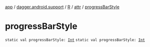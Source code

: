 [app](../../../index.md) / [dagger.android.support](../../index.md) / [R](../index.md) / [attr](index.md) / [progressBarStyle](./progress-bar-style.md)

# progressBarStyle

`static val progressBarStyle: `[`Int`](https://kotlinlang.org/api/latest/jvm/stdlib/kotlin/-int/index.html)
`static val progressBarStyle: `[`Int`](https://kotlinlang.org/api/latest/jvm/stdlib/kotlin/-int/index.html)